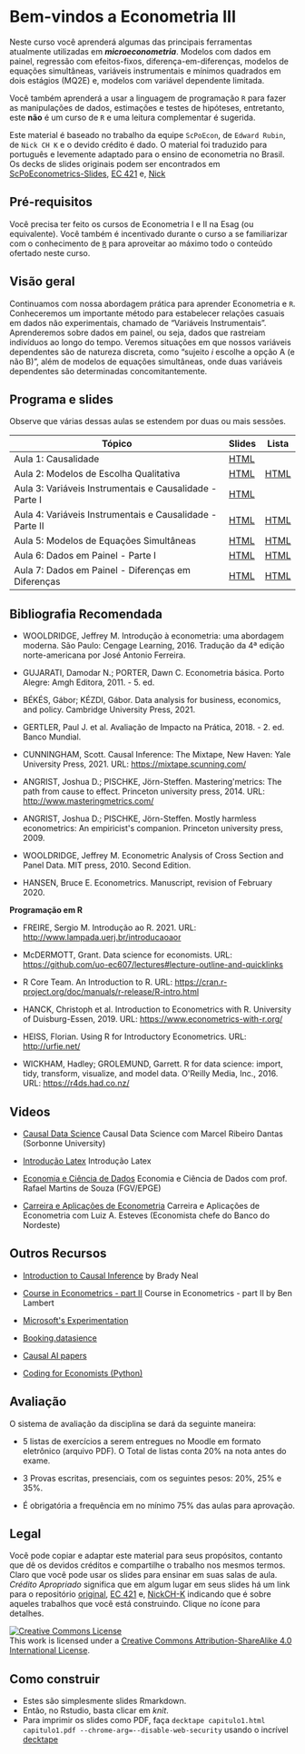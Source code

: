 # Bem-vindos a Econometria III

Neste curso você aprenderá algumas das principais ferramentas atualmente utilizadas em ***microeconometria***. Modelos com dados em painel, regressão com efeitos-fixos, diferença-em-diferenças, modelos de equações simultâneas, variáveis instrumentais e mínimos quadrados em dois estágios (MQ2E) e, modelos com variável dependente limitada.
 
Você também aprenderá a usar a linguagem de programação `R` para fazer as manipulações de dados, estimações e testes de hipóteses, entretanto, este **não** é um curso de `R` e uma leitura complementar é sugerida. 

Este material é baseado no trabalho da equipe `ScPoEcon`, de `Edward Rubin`, de `Nick CH K` e o devido crédito é dado. O material foi traduzido para português e levemente adaptado para o ensino de econometria no Brasil. Os decks de slides originais podem ser encontrados em [ScPoEconometrics-Slides](https://github.com/ScPoEcon/Advanced-Metrics-slides), [EC 421](https://github.com/edrubin/EC421S19) e, [Nick](https://github.com/NickCH-K/EconometricsSlides)


## Pré-requisitos

Você precisa ter feito os cursos de Econometria I e II na Esag (ou equivalente). Você também é incentivado durante o curso a se familiarizar com o conhecimento de [`R`](https://cran.r-project.org/) para aproveitar ao máximo todo o conteúdo ofertado neste curso.

## Visão geral

Continuamos com nossa abordagem prática para aprender Econometria e `R`. Conheceremos um importante método para estabelecer relações casuais em dados não experimentais, chamado de “Variáveis Instrumentais”. Aprenderemos sobre dados em painel, ou seja, dados que rastreiam indivíduos ao longo do tempo. Veremos situações em que nossos variáveis dependentes são de natureza discreta, como “sujeito *i* escolhe a opção A (e não B)”, além de modelos de equações simultâneas, onde duas variáveis dependentes são determinadas concomitantemente.


## Programa e slides

Observe que várias dessas aulas se estendem por duas ou mais sessões.

| Tópico                                                   | Slides                                                                                                              | Lista                                                                                                   |
|----------------------------------------------------------|---------------------------------------------------------------------------------------------------------------------|---------------------------------------------------------------------------------------------------------|
| Aula 1: Causalidade                                      | [HTML](https://raw.githack.com/rfbressan/econometria3_slides/master/lectures/01-causalidade/01-causality_pt.html)   |                                                                                                         |
| Aula 2: Modelos de Escolha Qualitativa                   | [HTML](https://raw.githack.com/rfbressan/econometria3_slides/master/lectures/02-probit/02-probit_pt.html)           | [HTML](https://raw.githack.com/rfbressan/econometria3_slides/master/lectures/02-probit/lista_I_pt.html) |
| Aula 3: Variáveis Instrumentais e Causalidade - Parte I  | [HTML](https://raw.githack.com/rfbressan/econometria3_slides/master/lectures/03-IV/03-IV_pt.html)                   |                                                                                                         |
| Aula 4: Variáveis Instrumentais e Causalidade - Parte II | [HTML](https://raw.githack.com/rfbressan/econometria3_slides/master/lectures/04-IV2/04-IV2_pt.html)                    | [HTML](https://raw.githack.com/rfbressan/econometria3_slides/master/lectures/04-IV2/lista_II_pt.html)   |
| Aula 5: Modelos de Equações Simultâneas                  | [HTML](https://raw.githack.com/rfbressan/econometria3_slides/master/lectures/05-simultaneas/05-simultaneas_pt.html) |  [HTML](https://raw.githack.com/rfbressan/econometria3_slides/master/lectures/05-simultaneas/lista_III_pt.html) |
| Aula 6: Dados em Painel - Parte I                        | [HTML](https://raw.githack.com/rfbressan/econometria3_slides/master/lectures/06-panel/06-panel_pt.html)             | [HTML](https://raw.githack.com/rfbressan/econometria3_slides/master/lectures/06-panel/lista_IV_pt.html) |
| Aula 7: Dados em Painel - Diferenças em Diferenças       | [HTML](https://raw.githack.com/rfbressan/econometria3_slides/master/lectures/07-DID/07_DID_pt.html)                 | [HTML](https://raw.githack.com/rfbressan/econometria3_slides/master/lectures/07-DID/lista_V_pt.html)    |


## Bibliografia Recomendada

* WOOLDRIDGE, Jeffrey M. Introdução à econometria: uma abordagem moderna. São Paulo: Cengage Learning, 2016. Tradução da 4ª edição norte-americana por José Antonio Ferreira. 

* GUJARATI, Damodar N.; PORTER, Dawn C. Econometria básica. Porto Alegre: Amgh Editora, 2011. - 5. ed. 

* BÉKÉS, Gábor; KÉZDI, Gábor. Data analysis for business, economics, and policy. Cambridge University Press, 2021.

* GERTLER, Paul J. et al. Avaliação de Impacto na Prática, 2018. - 2. ed. Banco Mundial.

* CUNNINGHAM, Scott. Causal Inference: The Mixtape, New Haven: Yale University Press, 2021. URL: https://mixtape.scunning.com/

* ANGRIST, Joshua D.; PISCHKE, Jörn-Steffen. Mastering'metrics: The path from cause to effect. Princeton university press, 2014. URL: http://www.masteringmetrics.com/

* ANGRIST, Joshua D.; PISCHKE, Jörn-Steffen. Mostly harmless econometrics: An empiricist's companion. Princeton university press, 2009.

* WOOLDRIDGE, Jeffrey M. Econometric Analysis of Cross Section and Panel Data. MIT press, 2010. Second Edition. 

* HANSEN, Bruce E. Econometrics. Manuscript, revision of February 2020.

**Programação em R**

* FREIRE, Sergio M. Introdução ao R. 2021. URL: http://www.lampada.uerj.br/introducaoaor

* McDERMOTT, Grant. Data science for economists. URL: https://github.com/uo-ec607/lectures#lecture-outline-and-quicklinks

* R Core Team. An Introduction to R. URL: https://cran.r-project.org/doc/manuals/r-release/R-intro.html

* HANCK, Christoph et al. Introduction to Econometrics with R. University of Duisburg-Essen, 2019. URL: https://www.econometrics-with-r.org/

* HEISS, Florian. Using R for Introductory Econometrics. URL: http://urfie.net/

* WICKHAM, Hadley; GROLEMUND, Garrett. R for data science: import, tidy, transform, visualize, and model data. O'Reilly Media, Inc., 2016. URL: https://r4ds.had.co.nz/

## Videos

* [Causal Data Science](https://www.youtube.com/watch?v=MguFFgUfcbc&list=PLSMHA74lM-x3NTV2vJoxWdB1qdsSMjcFL&index=1&t=5603s) Causal Data Science com Marcel Ribeiro Dantas (Sorbonne University)

* [Introdução Latex](https://www.youtube.com/watch?v=EumeZnyvTzA&list=PLSMHA74lM-x3NTV2vJoxWdB1qdsSMjcFL&index=2&t=3213s) Introdução Latex

* [Economia e Ciência de Dados](https://www.youtube.com/watch?v=6Q3SXs5agaU&list=PLSMHA74lM-x2VglhXkdbHEH80T2a_XgRr&index=2&t=4765s) Economia e Ciência de Dados com prof. Rafael Martins de Souza (FGV/EPGE)

* [Carreira e Aplicações de Econometria](https://www.youtube.com/watch?v=VKZe49nNtxw&list=PLSMHA74lM-x2VglhXkdbHEH80T2a_XgRr&index=3&t=2182s) Carreira e Aplicações de Econometria com Luiz A. Esteves (Economista chefe do Banco do Nordeste)

## Outros Recursos

* [Introduction to Causal Inference](https://www.bradyneal.com/causal-inference-course) by Brady Neal

* [Course in Econometrics - part II](https://www.youtube.com/playlist?list=PLwJRxp3blEvb7P-7po9AxuBwquPv75LjU) Course in Econometrics - part II by Ben Lambert

* [Microsoft's Experimentation](https://www.microsoft.com/en-us/research/group/experimentation-platform-exp/)

* [Booking.datasience](https://booking.ai)

* [Causal AI papers](https://www.causalens.com/causal-ai-papers/)

* [Coding for Economists (Python)](https://aeturrell.github.io/coding-for-economists/intro.html)

## Avaliação

O sistema de avaliação da disciplina se dará da seguinte maneira:

- 5 listas de exercícios a serem entregues no Moodle em formato eletrônico (arquivo PDF). O Total de listas conta 20% na nota antes do exame.

- 3 Provas escritas, presenciais, com os seguintes pesos: 20%, 25% e 35%.

- É obrigatória a frequência em no mínimo 75% das aulas para aprovação.

## Legal

Você pode copiar e adaptar este material para seus propósitos, contanto que dê os devidos créditos e compartilhe o trabalho nos mesmos termos. Claro que você pode usar os slides para ensinar em suas salas de aula. *Crédito Apropriado* significa que em algum lugar em seus slides há um link para o repositório [original](https://github.com/ScPoEcon/Advanced-Metrics-slides), [EC 421](https://github.com/edrubin/EC421S19) e, [NickCH-K](https://github.com/NickCH-K/EconometricsSlides) indicando que é sobre aqueles trabalhos que você está construindo. Clique no ícone para detalhes.

<a rel="license" href="http://creativecommons.org/licenses/by-sa/4.0/"><img alt="Creative Commons License" style="border-width:0" src="https://i.creativecommons.org/l/by-sa/4.0/88x31.png" /></a><br />This work is licensed under a <a rel="license" href="http://creativecommons.org/licenses/by-sa/4.0/">Creative Commons Attribution-ShareAlike 4.0 International License</a>.

## Como construir

* Estes são simplesmente slides Rmarkdown.
* Então, no Rstudio, basta clicar em *knit*.
* Para imprimir os slides como PDF, faça
```decktape capitulo1.html capitulo1.pdf --chrome-arg=--disable-web-security```
usando o incrível [decktape](https://github.com/astefanutti/decktape)
